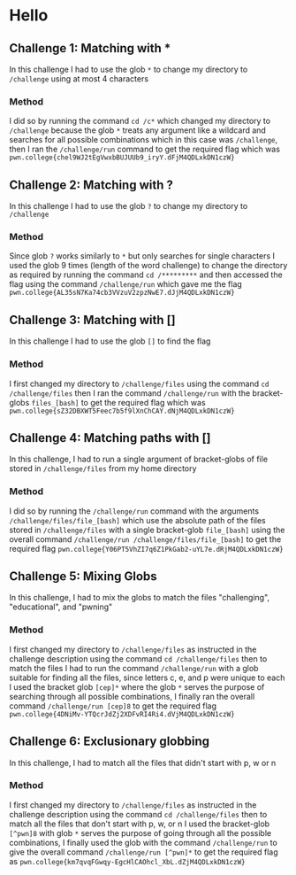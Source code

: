 # Hello
## Challenge 1: Matching with *
In this challenge I had to use the glob ```*``` to change my directory to ```/challenge``` using at most 4 characters
### Method
I did so by running the command ```cd /c*``` which changed my directory to ```/challenge``` because the glob ```*``` treats any argument like a 
wildcard and searches for all possible combinations which in this case was ```/challenge```, then I ran the ```/challenge/run``` command to 
get the required flag which was ```pwn.college{chel9WJ2tEgVwxbBUJUUb9_iryY.dFjM4QDLxkDN1czW}```
## Challenge 2: Matching with ?
In this challenge I had to use the glob ```?``` to change my directory to ```/challenge```
### Method
Since glob ```?``` works similarly to ```*``` but only searches for single characters I used the glob 9 times (length of the word challenge)
to change the directory as required by running the command ```cd /*********``` and then accessed the flag using the command ```/challenge/run```
which gave me the flag ```pwn.college{AL35sN7Ka74cb3VVzuV2zpzNwE7.dJjM4QDLxkDN1czW}```
## Challenge 3: Matching with []
In this challenge I had to use the glob ```[]``` to find the flag
### Method
I first changed my directory to ```/challenge/files``` using the command ```cd /challenge/files``` then I ran the command ```/challenge/run```
with the bracket-globs ```files_[bash]``` to get the required flag which was ```pwn.college{sZ32DBXWT5Feec7b5f9lXnChCAY.dNjM4QDLxkDN1czW}```
## Challenge 4: Matching paths with []
In this challenge, I had to run a single argument of bracket-globs of file stored in ```/challenge/files``` from my home directory
### Method
I did so by running the ```/challenge/run``` command with the arguments ```/challenge/files/file_[bash]``` which use the absolute path of the 
files stored in ```/challenge/files``` with a single bracket-glob ```file_[bash]``` using the overall command 
```/challenge/run /challenge/files/file_[bash]``` to get the required flag
```pwn.college{Y06PT5VhZI7q6Z1PkGab2-uYL7e.dRjM4QDLxkDN1czW}```
## Challenge 5: Mixing Globs
In this challenge, I had to mix the globs to match the files "challenging", "educational", and "pwning"
### Method
I first changed my directory to ```/challenge/files``` as instructed in the challenge description using the command ```cd /challenge/files```
then to match the files I had to run the command ```/challenge/run``` with a glob suitable for finding all the files, since letters c, e, and p
were unique to each I used the bracket glob ```[cep]*``` where the glob ```*``` serves the purpose of searching through all possible 
combinations, I finally ran the overall command ```/challenge/run [cep]8``` to get the required flag 
```pwn.college{4DNiMv-YTQcrJdZj2XDFvRI4Ri4.dVjM4QDLxkDN1czW}```
## Challenge 6: Exclusionary globbing
In this challenge, I had to match all the files that didn't start with p, w or n
### Method
I first changed my directory to ```/challenge/files``` as instructed in the challenge description using the command ```cd /challenge/files```
then to match all the files that don't start with p, w, or n I used the bracket-glob ```[^pwn]8``` with glob ```*``` serves the purpose of 
going through all the possible combinations, I finally used the glob with the command ```/challenge/run``` to give the overall command
```/challenge/run [^pwn]*``` to get the required flag as ```pwn.college{km7qvqFGwqy-EgcHlCAOhcl_XbL.dZjM4QDLxkDN1czW}```
